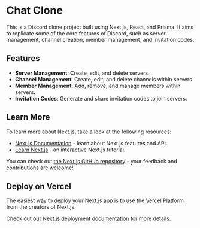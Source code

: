 # Chat Clone

This is a Discord clone project built using Next.js, React, and Prisma. It aims to replicate some of the core features of Discord, such as server management, channel creation, member management, and invitation codes.

## Features

- **Server Management**: Create, edit, and delete servers.
- **Channel Management**: Create, edit, and delete channels within servers.
- **Member Management**: Add, remove, and manage members within servers.
- **Invitation Codes**: Generate and share invitation codes to join servers.

## Learn More

To learn more about Next.js, take a look at the following resources:

- [Next.js Documentation](https://nextjs.org/docs) - learn about Next.js features and API.
- [Learn Next.js](https://nextjs.org/learn) - an interactive Next.js tutorial.

You can check out [the Next.js GitHub repository](https://github.com/vercel/next.js/) - your feedback and contributions are welcome!

## Deploy on Vercel

The easiest way to deploy your Next.js app is to use the [Vercel Platform](https://vercel.com/new?utm_medium=default-template&filter=next.js&utm_source=create-next-app&utm_campaign=create-next-app-readme) from the creators of Next.js.

Check out our [Next.js deployment documentation](https://nextjs.org/docs/deployment) for more details.

